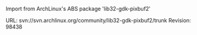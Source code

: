 Import from ArchLinux's ABS package 'lib32-gdk-pixbuf2'

URL: svn://svn.archlinux.org/community/lib32-gdk-pixbuf2/trunk
Revision: 98438
